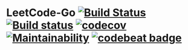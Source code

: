 # LeetCode-Go [![Build Status](https://travis-ci.org/LeetCode101/LeetCode-Go.svg?branch=master)](https://travis-ci.org/LeetCode101/LeetCode-Go) [![Build status](https://ci.appveyor.com/api/projects/status/pvfb3m19eo4fui43/branch/master?svg=true)](https://ci.appveyor.com/project/Frederick-S/leetcode-go/branch/master) [![codecov](https://codecov.io/gh/LeetCode101/LeetCode-Go/branch/master/graph/badge.svg)](https://codecov.io/gh/LeetCode101/LeetCode-Go) [![Maintainability](https://api.codeclimate.com/v1/badges/e01a21d8b8e1b472c475/maintainability)](https://codeclimate.com/github/LeetCode101/LeetCode-Go/maintainability) [![codebeat badge](https://codebeat.co/badges/0e7ea93b-5ee2-4f7d-92c7-c3859d8a183f)](https://codebeat.co/projects/github-com-leetcode101-leetcode-go-master)
